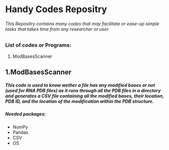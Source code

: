 # Handy Codes Repositry
###### This Repositry contains many codes that may facilitate or ease-up simple tasks that takes time from any researcher or user.


### List of codes or Programs:
1. ModBasesScanner




## 1.ModBasesScanner
##### This code is used to know wether a file has any modified bases or not (used for RNA PDB files) as it runs through all the PDB files in a directory and generates a CSV file containing all the modified bases, their location, PDB ID, and the location of the modification within the PDB structure.
##### Needed packages:
- NumPy
- Pandas
- CSV
- OS
